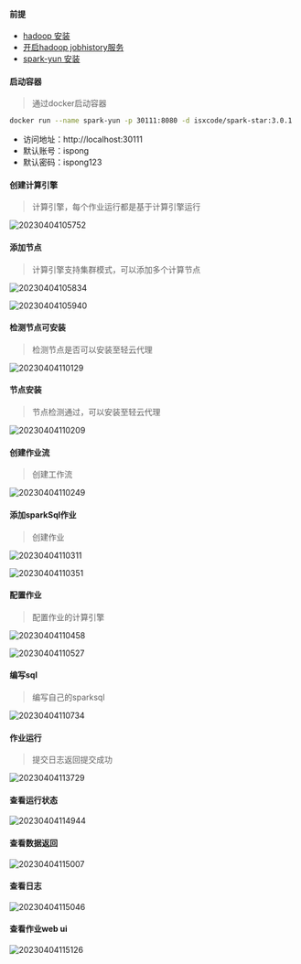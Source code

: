 #### 前提

- [hadoop 安装](http://ispong.isxcode.com/hadoop/hadoop/hadoop%20%E5%8D%95%E8%8A%82%E7%82%B9%E5%AE%89%E8%A3%85/)
- [开启hadoop jobhistory服务](http://ispong.isxcode.com/hadoop/hadoop/hadoop%20Jobhistory/)
- [spark-yun 安装](./linux源码安装.md)

#### 启动容器

> 通过docker启动容器

```bash
docker run --name spark-yun -p 30111:8080 -d isxcode/spark-star:3.0.1
```

- 访问地址：http://localhost:30111
- 默认账号：ispong
- 默认密码：ispong123

#### 创建计算引擎

> 计算引擎，每个作业运行都是基于计算引擎运行

![20230404105752](https://img.isxcode.com/picgo/20230404105752.png)

#### 添加节点

> 计算引擎支持集群模式，可以添加多个计算节点

![20230404105834](https://img.isxcode.com/picgo/20230404105834.png)

![20230404105940](https://img.isxcode.com/picgo/20230404105940.png)

#### 检测节点可安装

> 检测节点是否可以安装至轻云代理

![20230404110129](https://img.isxcode.com/picgo/20230404110129.png)

#### 节点安装

> 节点检测通过，可以安装至轻云代理

![20230404110209](https://img.isxcode.com/picgo/20230404110209.png)

#### 创建作业流

> 创建工作流

![20230404110249](https://img.isxcode.com/picgo/20230404110249.png)

#### 添加sparkSql作业

> 创建作业

![20230404110311](https://img.isxcode.com/picgo/20230404110311.png)

![20230404110351](https://img.isxcode.com/picgo/20230404110351.png)

#### 配置作业

> 配置作业的计算引擎

![20230404110458](https://img.isxcode.com/picgo/20230404110458.png)

![20230404110527](https://img.isxcode.com/picgo/20230404110527.png)

#### 编写sql

> 编写自己的sparksql

![20230404110734](https://img.isxcode.com/picgo/20230404110734.png)

#### 作业运行

> 提交日志返回提交成功

![20230404113729](https://img.isxcode.com/picgo/20230404113729.png)

#### 查看运行状态

![20230404114944](https://img.isxcode.com/picgo/20230404114944.png)

#### 查看数据返回

![20230404115007](https://img.isxcode.com/picgo/20230404115007.png)

#### 查看日志

![20230404115046](https://img.isxcode.com/picgo/20230404115046.png)

#### 查看作业web ui

![20230404115126](https://img.isxcode.com/picgo/20230404115126.png)

